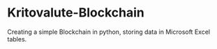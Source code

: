 # Kritovalute-Blockchain

Creating a simple Blockchain in python, storing data in Microsoft Excel tables.
